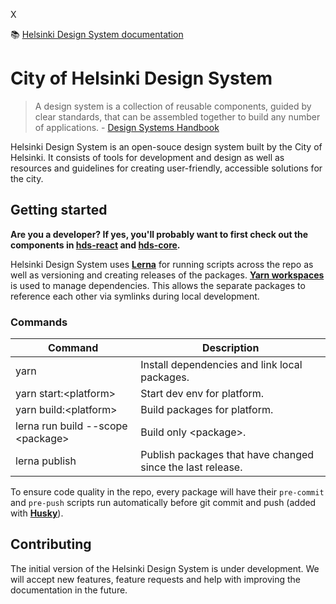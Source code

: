 X

:books: [Helsinki Design System documentation](https://city-of-helsinki.github.io/helsinki-design-system/)

# City of Helsinki Design System

> A design system is a collection of reusable components, guided by clear standards, that can be assembled together to build any number of applications. - [Design Systems Handbook](https://www.designbetter.co/design-systems-handbook)

Helsinki Design System is an open-souce design system built by the City of Helsinki. It consists of tools for development and design as well as resources and guidelines for creating user-friendly, accessible solutions for the city.

## Getting started

**Are you a developer? If yes, you'll probably want to first check out the components in [hds-react](packages/react) and [hds-core](packages/core).**

Helsinki Design System uses [**Lerna**](https://lerna.js.org/) for running scripts across the repo as well as versioning and creating releases of the packages. [**Yarn workspaces**](https://yarnpkg.com/lang/en/docs/workspaces/) is used to manage dependencies. This allows the separate packages to reference each other via symlinks during local development.

### Commands

| Command                            | Description                                                |
| ---------------------------------- | ---------------------------------------------------------- |
| yarn                               | Install dependencies and link local packages.              |
| yarn start:\<platform>             | Start dev env for platform.                                |
| yarn build:\<platform>             | Build packages for platform.                               |
| lerna run build --scope \<package> | Build only \<package>.                                     |
| lerna publish                      | Publish packages that have changed since the last release. |

To ensure code quality in the repo, every package will have their `pre-commit` and `pre-push` scripts run automatically before git commit and push (added with [**Husky**](https://github.com/typicode/husky)).

## Contributing

The initial version of the Helsinki Design System is under development. We will accept new features, feature requests and help with improving the documentation in the future.
